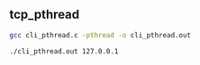 ## tcp_pthread
``` bash
gcc cli_pthread.c -pthread -o cli_pthread.out

./cli_pthread.out 127.0.0.1
```